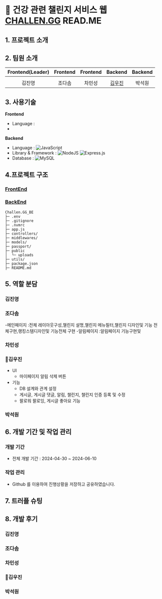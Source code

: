 # 💪 건강 관련 챌린지 서비스 웹 [CHALLEN.GG](https://github.com/JOY-org/CHALLEN.GG_DOC) READ.ME

## 1. 프로젝트 소개 

## 2. 팀원 소개
|                                          Frontend(Leader)                                           |                                         Frontend                                          |                                         Frontend                                          |                                         Backend                                         |                                           Backend                                           |            
| :----------------------------------------------------------------------------------------: | :--------------------------------------------------------------------------------------: | :--------------------------------------------------------------------------------------: | :-------------------------------------------------------------------------------------: | :--------------------------------------------------------------------------------------: |
|  |  |  |  | 
|                            김진영                            |                           조다솜                          |                          차민성                        |                         [김우진](https://github.com/kwj7554)                        |                          박석원                        |                          

## 3. 사용기술 
**Frontend**
- Language : 
- 
**Backend**
- Language : ![JavaScript](https://img.shields.io/badge/javascript-%23323330.svg?style=for-the-badge&logo=javascript&logoColor=%23F7DF1E)
- Library & Framework :
  ![NodeJS](https://img.shields.io/badge/node.js-6DA55F?style=for-the-badge&logo=node.js&logoColor=white)
  ![Express.js](https://img.shields.io/badge/express.js-%23404d59.svg?style=for-the-badge&logo=express&logoColor=%2361DAFB)
- Database : ![MySQL](https://img.shields.io/badge/mysql-4479A1.svg?style=for-the-badge&logo=mysql&logoColor=white)
## 4.프로젝트 구조
### [FrontEnd](https://github.com/JOY-org/CHALLEN.GG_FE)
### [BackEnd](https://github.com/JOY-org/CHALLEN.GG_BE)
```
Challen.GG_BE
├─ .env
├─ .gitignore
├─ .nvmrc
├─ app.js
├─ controllers/
├─ middlewares/
├─ models/
├─ passport/
├─ public
│  └─ uploads
├─ utils/
├─ package.json
├─ README.md
```
## 5. 역할 분담
### 김진영
### 조다솜
  -메인페이지
    :전체 레이아웃구성,챌린지 설명,챌린지 메뉴필터,챌린지 디자인및 기능 전체구현,랭킹스템디자인및 기능전체 구현
  -알림페이지
    :알림페이지 기능구현및 
### 차민성
### 🐥김우진
  - UI<br />
    - 마이페이지 알림 삭제 버튼
  - 기능<br />
    -  DB 설계와 관계 설정<br />
    -  게시글, 게시글 댓글, 알림, 챌린지, 챌린지 인증 등록 및 수정<br />
    -  팔로워 팔로잉, 게시글 좋아요 기능  <br />
### 박석원
## 6. 개발 기간 및 작업 관리
### 개발 기간
  - 전체 개발 기간 : 2024-04-30 ~ 2024-06-10
### 작업 관리
  - Github 를 이용하여 진행상황을 저장하고 공유하였습니다.
## 7. 트러플 슈팅
## 8. 개발 후기
### 김진영
### 조다솜
### 차민성
### 🐥김우진
### 박석원
